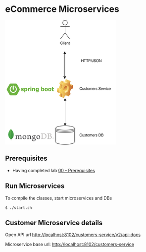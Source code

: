 # eCommerce Microservices

![](img/eCommerce.png)

## Prerequisites

- Having completed lab [00 - Prerequisites](../00-Prerequisites/README.md)

## Run Microservices

To compile the classes, start microservices and DBs

```console
$ ./start.sh
```

## Customer Microservice details

Open API url [http://localhost:8102/customers-service/v2/api-docs](http://localhost:8102/customers-service/v2/api-docs)

Microservice base url: [http://localhost:8102/customers-service](http://localhost:8102/customers-service)

